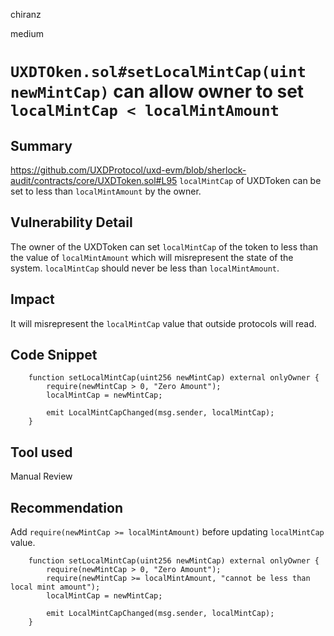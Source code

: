 chiranz

medium

# `UXDTOken.sol#setLocalMintCap(uint newMintCap)` can allow owner to set `localMintCap < localMintAmount`

## Summary
https://github.com/UXDProtocol/uxd-evm/blob/sherlock-audit/contracts/core/UXDToken.sol#L95
`localMintCap` of UXDToken can be set to less than `localMintAmount` by the owner. 

## Vulnerability Detail
The owner of the UXDToken can set `localMintCap` of the token to less than the value of `localMintAmount` which will misrepresent the state of the system. `localMintCap` should never be less than `localMintAmount`.

## Impact
It will misrepresent the `localMintCap` value that outside protocols will read. 

## Code Snippet
```solidity
    function setLocalMintCap(uint256 newMintCap) external onlyOwner {
        require(newMintCap > 0, "Zero Amount");
        localMintCap = newMintCap;

        emit LocalMintCapChanged(msg.sender, localMintCap);
    }
```
## Tool used

Manual Review

## Recommendation
Add `require(newMintCap >= localMintAmount)` before updating `localMintCap` value.
```solidity
    function setLocalMintCap(uint256 newMintCap) external onlyOwner {
        require(newMintCap > 0, "Zero Amount");
        require(newMintCap >= localMintAmount, "cannot be less than local mint amount");
        localMintCap = newMintCap;

        emit LocalMintCapChanged(msg.sender, localMintCap);
    }
```